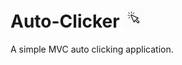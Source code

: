 # Auto-Clicker <img src="https://github.com/prince-chrismc/Auto-Clicker/blob/master/click-512.png" width="32" height="32" title="Logo">
A simple MVC auto clicking application.
